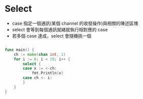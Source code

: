 # Select

* case 指定一個通訊(某個 channel 的收發操作)與相關的陳述區塊
* select 會等到每個通訊就緒就執行相對應的 case
* 若多個 case 達成，select 會隨機挑一個

```go

func main() {
	ch := make(chan int, 1)
	for i := 0; i < 10; i++ {
		select {
		case x := <-ch:
			fmt.Println(x)
		case ch <- i:
		}
	}
}

```

